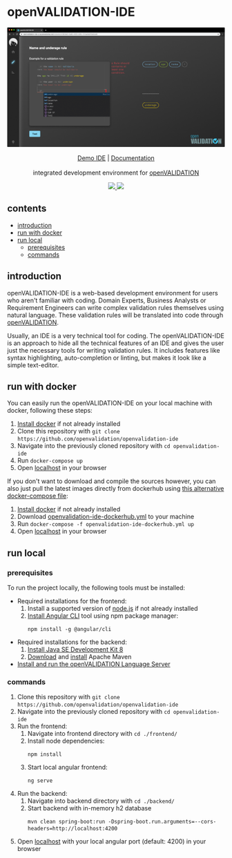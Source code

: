 # openVALIDATION-IDE
<p align="center">
  <a href="" rel="noopener">
 <img src="https://github.com/openvalidation/openvalidation-ide/raw/readme/resources/openVALIDATION-IDE.png" alt="Project logo"></a>
</p>

<p align="center">
<a href="https://openvalidation-ide-ui.azurewebsites.net" target="_blank">Demo IDE</a> | <a href="https://docs.openvalidation.io/contribution/developer-guide/ide" target="_blank">Documentation</a>
<br/><br/>
  integrated development environment for <a href="https://github.com/openvalidation/openvalidation">openVALIDATION </a>
</p>

<p align="center">
<a href="https://hub.docker.com/r/openvalidation/openvalidation-ide-ui">
<img src="https://img.shields.io/docker/cloud/build/openvalidation/openvalidation-ide-ui?label=frontend">
</a>
<a href="https://hub.docker.com/r/openvalidation/openvalidation-ide-backend">
<img src="https://img.shields.io/docker/cloud/build/openvalidation/openvalidation-ide-backend?label=backend">
</a>
<p>


## contents
* [introduction](#introduction)
* [run with docker](#run-with-docker)
* [run local](#run-local)
  * [prerequisites](#prerequisites)
  * [commands](#commands)

## introduction
openVALIDATION-IDE is a web-based development environment for users who aren't familiar with coding. Domain Experts, Business Analysts or Requirement Engineers can write complex validation rules themselves using natural language. These validation rules will be translated into code through [openVALIDATION](https://github.com/openvalidation/openvalidation). 

Usually, an IDE is a very technical tool for coding. The openVALIDATION-IDE is an approach to hide all the technical features of an IDE and gives the user just the necessary tools for writing validation rules. It includes features like syntax highlighting, auto-completion or linting, but makes it look like a simple text-editor.

## run with docker
You can easily run the openVALIDATION-IDE on your local machine with docker, following these steps:
1. [Install docker](https://docs.docker.com/get-docker) if not already installed
2. Clone this repository with `git clone https://github.com/openvalidation/openvalidation-ide`
3. Navigate into the previously cloned repository with `cd openvalidation-ide`
4. Run `docker-compose up`
5. Open [localhost](http://localhost/) in your browser

If you don't want to download and compile the sources however, you can also just pull the latest images directly from dockerhub using [this alternative docker-compose file](openvalidation-ide-dockerhub.yml):
1. [Install docker](https://docs.docker.com/get-docker) if not already installed
2. Download [openvalidation-ide-dockerhub.yml](openvalidation-ide-dockerhub.yml) to your machine
3. Run `docker-compose -f openvalidation-ide-dockerhub.yml up`
4. Open [localhost](http://localhost/) in your browser

## run local
### prerequisites
To run the project locally, the following tools must be installed:
* Required installations for the frontend:
  1. Install a supported version of [node.js](https://nodejs.org/en/) if not already installed
  2. [Install Angular CLI](https://angular.io/cli) tool using npm package manager:
     ```
     npm install -g @angular/cli
     ```
* Required installations for the backend:
  1. [Install Java SE Development Kit 8](https://www.oracle.com/java/technologies/javase/javase-jdk8-downloads.html)
  2. [Download](http://maven.apache.org/download.cgi) and [install](http://maven.apache.org/install.html) Apache Maven
* [Install and run the openVALIDATION Language Server](https://github.com/openvalidation/openvalidation-languageserver#getting-started)

### commands
1. Clone this repository with `git clone https://github.com/openvalidation/openvalidation-ide`
3. Navigate into the previously cloned repository with `cd openvalidation-ide`
2. Run the frontend:
   1. Navigate into frontend directory with `cd ./frontend/`
   2. Install node dependencies:
      ```
      npm install
      ```
   3. Start local angular frontend:
      ```
      ng serve
      ```
3. Run the backend:
   1. Navigate into backend directory with `cd ./backend/`
   2. Start backend with in-memory h2 database
      ```
      mvn clean spring-boot:run -Dspring-boot.run.arguments=--cors-headers=http://localhost:4200
      ```
4. Open [localhost](http://localhost:4200/) with your local angular port (default: 4200) in your browser